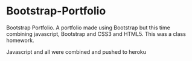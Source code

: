 # Bootstrap-Portfolio
Bootstrap Portfolio.
A portfolio made using Bootstrap but this time combining javascript, Bootstrap and CSS3 and HTML5. 
This was a class homework.

Javascript and all were combined and pushed to heroku



